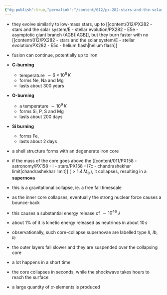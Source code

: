 ```yaml
---
{"dg-publish":true,"permalink":"/content/012/px-282-stars-and-the-solar-system/e-stellar-evolution/px-282-e6-higher-mass-stars/","noteIcon":"1","created":"2024-11-26T10:30:43.658+00:00","updated":"2024-12-22T17:10:12.779+00:00"}
---
```


- they evolve similarly to low-mass stars, up to [[content/012/PX282 - stars and the solar system/E - stellar evolution/PX282 - E5e - asymptotic giant branch (AGB)\|AGB]], but they burn faster with no [[content/012/PX282 - stars and the solar system/E - stellar evolution/PX282 - E5c - helium flash\|helium flash]]
- fusion can continue, potentially up to iron

- **C-burning** 
	- temperature $\sim 6\times10^{8}\,K$ 
	- forms Ne, Na and Mg
	- lasts about $300$ years
- **O-burning**
	- a temperature $\sim 10^{9}\,K$ 
	- forms Si, P, S and Mg
	- lasts about ${} 200$ days
- **Si burning** 
	- forms Fe, 
	- lasts about 2 days 

- a shell structure forms with an  degenerate iron core
- if the mass of the core goes above the [[content/011/PX158 - astronomy/PX158 - I - stars/PX158 - I7c - chandrashekhar limit\|chandrashekhar limit]] $(>1.4\,M_\odot)$, it collapses, resulting in a **supernova**
- this is a gravitational collapse, ie. a free fall timescale
- as the inner core collapses, eventually the strong nuclear force causes a bounce-back
- this causes a substantial energy release of $\sim 10^{46}\,J$
- about 1% of it is kinetic energy released as neutrinos in about $10\,s$
- observationally, such core-collapse supernovae are labelled type $II$, ${} Ib$, ${} Ic$
- the outer layers fall slower and they are suspended over the collapsing core
- a lot happens in a short time
- the core collapses in seconds, while the shockwave takes hours to reach the surface
- a large quantity of $\alpha$-elements is produced
